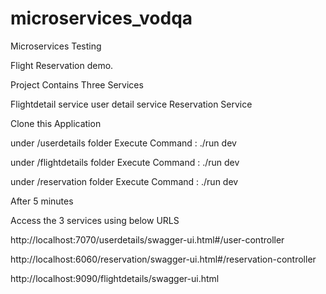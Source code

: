 # microservices_vodqa
Microservices Testing

Flight Reservation demo.

Project Contains Three Services

Flightdetail service
user detail service
Reservation Service

Clone this Application

under /userdetails folder
Execute Command : ./run dev

under /flightdetails folder
Execute Command : ./run dev

under /reservation folder
Execute Command : ./run dev

After 5 minutes

Access the 3 services using below URLS

http://localhost:7070/userdetails/swagger-ui.html#/user-controller

http://localhost:6060/reservation/swagger-ui.html#/reservation-controller

http://localhost:9090/flightdetails/swagger-ui.html

